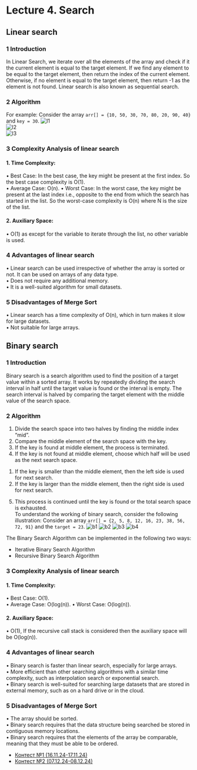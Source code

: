 # Lecture 4. Search

## Linear search
### 1 Introduction
In Linear Search, we iterate over all the elements of the array and check if it the current element is equal to the target element. If we find any element to be equal to the target element, then return the index of the current element. Otherwise, if no element is equal to the target element, then return -1 as the element is not found. Linear search is also known as sequential search.
### 2 Algorithm
For example: Consider the array ```arr[] = {10, 50, 30, 70, 80, 20, 90, 40}``` and ```key = 30```.
![l1](https://github.com/user-attachments/assets/ddf30d23-0134-4ca3-99a3-2e9136e27d71)  
![l2](https://github.com/user-attachments/assets/8083b5e5-5990-4b7b-8646-4e5729d10f37)  
![l3](https://github.com/user-attachments/assets/102f555b-b7ae-4843-8596-a7f537147503)

### 3 Complexity Analysis of linear search
#### 1. Time Complexity:
• Best Case: In the best case, the key might be present at the first index. So the best case complexity is O(1).  
• Average Case: O(n).
• Worst Case: In the worst case, the key might be present at the last index i.e., opposite to the end from which the search has started in the list. So the worst-case complexity is O(n) where N is the size of the list.
#### 2. Auxiliary Space:
• O(1) as except for the variable to iterate through the list, no other variable is used. 
### 4 Advantages of linear search
• Linear search can be used irrespective of whether the array is sorted or not. It can be used on arrays of any data type.  
• Does not require any additional memory.  
• It is a well-suited algorithm for small datasets.  
### 5 Disadvantages of Merge Sort
• Linear search has a time complexity of O(n), which in turn makes it slow for large datasets.  
• Not suitable for large arrays.  

## Binary search
### 1 Introduction
Binary search is a search algorithm used to find the position of a target value within a sorted array. It works by repeatedly dividing the search interval in half until the target value is found or the interval is empty. The search interval is halved by comparing the target element with the middle value of the search space.
### 2 Algorithm
1. Divide the search space into two halves by finding the middle index “mid”. 
2. Compare the middle element of the search space with the key. 
3. If the key is found at middle element, the process is terminated.
4. If the key is not found at middle element, choose which half will be used as the next search space.
  1) If the key is smaller than the middle element, then the left side is used for next search.
  2) If the key is larger than the middle element, then the right side is used for next search.
5. This process is continued until the key is found or the total search space is exhausted.  
To understand the working of binary search, consider the following illustration:
Consider an array ```arr[] = {2, 5, 8, 12, 16, 23, 38, 56, 72, 91}``` and the ```target = 23```.
![b1](https://github.com/user-attachments/assets/5208e96a-d328-442e-b188-e0ec09c9b26a)
![b2](https://github.com/user-attachments/assets/3e6240a5-d94e-4d41-81ef-81b2ce0e200a)
![b3](https://github.com/user-attachments/assets/0302521a-1b68-4edb-bfba-7ea03301899b)
![b4](https://github.com/user-attachments/assets/02ebb7ae-de84-4fd2-ae94-b73d4e087a1e)

The Binary Search Algorithm can be implemented in the following two ways:  
- Iterative Binary Search Algorithm
- Recursive Binary Search Algorithm
### 3 Complexity Analysis of linear search
#### 1. Time Complexity:
• Best Case: O(1).  
• Average Case: O(log(n)).
• Worst Case: O(log(n)).
#### 2. Auxiliary Space:
• O(1), If the recursive call stack is considered then the auxiliary space will be O(log(n)).  
### 4 Advantages of linear search
• Binary search is faster than linear search, especially for large arrays.  
• More efficient than other searching algorithms with a similar time complexity, such as interpolation search or exponential search.  
• Binary search is well-suited for searching large datasets that are stored in external memory, such as on a hard drive or in the cloud.  
### 5 Disadvantages of Merge Sort
• The array should be sorted.  
• Binary search requires that the data structure being searched be stored in contiguous memory locations.   
• Binary search requires that the elements of the array be comparable, meaning that they must be able to be ordered.  

- [Контест №1 (16.11.24-17.11.24)](https://github.com/sofa797/HSE/tree/main/course%20C)
- [Контест №2 (07.12.24-08.12.24)]()
